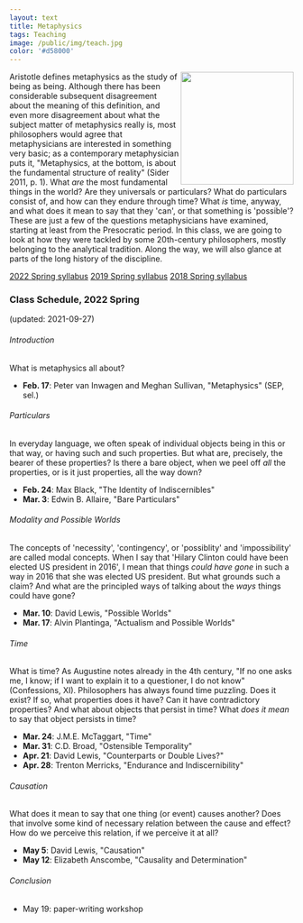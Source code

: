 ```yaml
---
layout: text
title: Metaphysics
tags: Teaching
image: /public/img/teach.jpg
color: '#d58000'
---
```


<img class="img-single" align="right" src="/public/img/meta.jpg" width="200">

Aristotle defines metaphysics as the study of being as being. Although there has been considerable subsequent disagreement about the meaning of this definition, and even more disagreement about what the subject matter of metaphysics really is, most philosophers would agree that metaphysicians are interested in something very basic; as a contemporary metaphysician puts it, "Metaphysics, at the bottom, is about the fundamental structure of reality" (Sider 2011, p. 1). What _are_ the most fundamental things in the world? Are they universals or particulars? What do particulars consist of, and how can they endure through time? What _is_ time, anyway, and what does it mean to say that they 'can', or that something is 'possible'? These are just a few of the questions metaphysicians have examined, starting at least from the Presocratic period. In this class, we are going to look at how they were tackled by some 20th-century philosophers, mostly belonging to the analytical tradition. Along the way, we will also glance at parts of the long history of the discipline.

<a href="http://zitavtoth.com/2_teaching/Metaphysics2022.pdf">2022 Spring syllabus</a>
<a href="http://zitavtoth.com/2_teaching/Metaphysics2019.pdf">2019 Spring syllabus</a>
<a href="http://zitavtoth.com/2_teaching/Metaphysics2018.pdf">2018 Spring syllabus</a><br>



### Class Schedule, 2022 Spring
(updated: 2021-09-27)

###### Introduction
What is metaphysics all about?
- __Feb. 17__: Peter van Inwagen and Meghan Sullivan, "Metaphysics" (SEP, sel.)

###### Particulars
In everyday language, we often speak of individual objects being in this or that way, or having such and such properties. But what are, precisely, the bearer of these properties? Is there a bare object, when we peel off *all* the properties, or is it just properties, all the way down?
- __Feb. 24__: Max Black, "The Identity of Indiscernibles"
- __Mar. 3__: Edwin B. Allaire, "Bare Particulars"

###### Modality and Possible Worlds
The concepts of 'necessity', 'contingency', or 'possiblity' and 'impossibility' are called modal concepts. When I say that 'Hilary Clinton could have been elected US president in 2016', I mean that things *could have gone* in such a way in 2016 that she was elected US president. But what grounds such a claim? And what are the principled ways of talking about the *ways* things could have gone?
- __Mar. 10__: David Lewis, "Possible Worlds"
- __Mar. 17__: Alvin Plantinga, "Actualism and Possible Worlds"

###### Time
What is time? As Augustine notes already in the 4th century, "If no one asks me, I know; if I want to explain it to a questioner, I do not know" (Confessions, XI). Philosophers has always found time puzzling. Does it exist? If so, what properties does it have? Can it have contradictory properties? And what about objects that persist in time? What *does it mean* to say that object persists in time?

- **Mar. 24**: J.M.E. McTaggart, "Time"
- **Mar. 31**: C.D. Broad, "Ostensible Temporality"
- **Apr.  21**: David Lewis, "Counterparts or Double Lives?"
- **Apr. 28**: Trenton Merricks, "Endurance and Indiscernibility"

###### Causation
What does it mean to say that one thing (or event) causes another? Does that involve some kind of necessary relation between the cause and effect? How do we perceive this relation, if we perceive it at all? 
- **May 5**: David Lewis, "Causation"
- **May 12**: Elizabeth Anscombe, "Causality and Determination"

###### Conclusion
- May 19: paper-writing workshop
